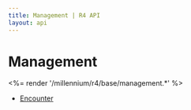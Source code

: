 ```yaml
---
title: Management | R4 API
layout: api
---
```


# Management

<%= render '/millennium/r4/base/management.*' %>

* [Encounter](../base/management/encounter)
